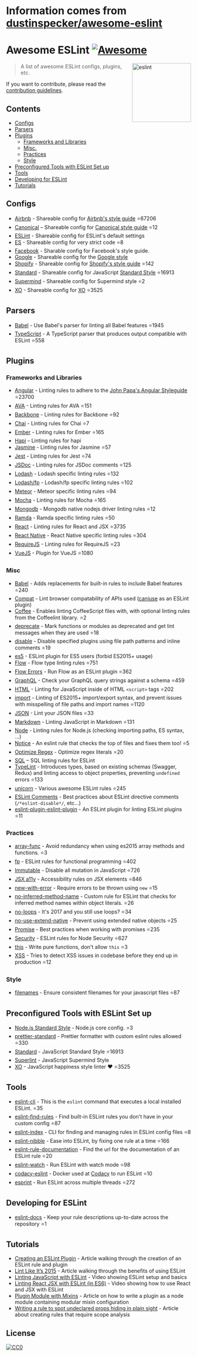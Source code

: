# Information comes from [dustinspecker/awesome-eslint](https://github.com/dustinspecker/awesome-eslint)
# Awesome ESLint [![Awesome](https://awesome.re/badge.svg)](https://awesome.re)

[<img src="http://eslint.org/img/logo.svg" width="160" align="right" alt="eslint">](http://eslint.org)

> A list of awesome ESLint configs, plugins, etc.

If you want to contribute, please read the [contribution guidelines](contributing.md).

## Contents

- [Configs](#configs)
- [Parsers](#parsers)
- [Plugins](#plugins)
  - [Frameworks and Libraries](#frameworks-and-libraries)
  - [Misc.](#misc)
  - [Practices](#practices)
  - [Style](#style)
- [Preconfigured Tools with ESLint Set up](#preconfigured-tools-with-eslint-set-up)
- [Tools](#tools)
- [Developing for ESLint](#developing-for-eslint)
- [Tutorials](#tutorials)

## Configs

- [Airbnb](https://github.com/airbnb/javascript/tree/master/packages/eslint-config-airbnb) - Shareable config for [Airbnb's style guide](https://github.com/airbnb/javascript) :star:67206
- [Canonical](https://github.com/gajus/eslint-config-canonical) – Shareable config for [Canonical style guide](https://github.com/gajus/canonical) :star:12
- [ESLint](https://github.com/eslint/eslint/tree/master/packages/eslint-config-eslint) - Shareable config for ESLint's default settings
- [ES](https://github.com/thenativeweb/eslint-config-es) - Shareable config for very strict code :star:8
- [Facebook](https://www.npmjs.com/package/eslint-config-fbjs) - Sharable config for Facebook's style guide.
- [Google](https://github.com/google/eslint-config-google) - Shareable config for the [Google style](http://google.github.io/styleguide/javascriptguide.xml)
- [Shopify](https://github.com/Shopify/eslint-plugin-shopify) - Shareable config for [Shopify's style guide](https://github.com/Shopify/javascript) :star:142
- [Standard](https://github.com/feross/eslint-config-standard) - Shareable config for JavaScript [Standard Style](https://github.com/feross/standard) :star:16913
- [Supermind](https://github.com/supermind/eslint-config-supermind) - Shareable config for Supermind style :star:2
- [XO](https://github.com/sindresorhus/eslint-config-xo) - Shareable config for [XO](https://github.com/sindresorhus/xo) :star:3525

## Parsers

- [Babel](https://github.com/babel/babel-eslint) - Use Babel's parser for linting all Babel features :star:1945
- [TypeScript](https://github.com/eslint/typescript-eslint-parser) - A TypeScript parser that produces output compatible with ESLint :star:558

## Plugins

### Frameworks and Libraries

- [Angular](https://github.com/Gillespie59/eslint-plugin-angular) - Linting rules to adhere to the [John Papa's Angular Styleguide](https://github.com/johnpapa/angular-styleguide) :star:23700
- [AVA](https://github.com/sindresorhus/eslint-plugin-ava) - Linting rules for AVA :star:151
- [Backbone](https://github.com/ilyavolodin/eslint-plugin-backbone) - Linting rules for Backbone :star:92
- [Chai](https://github.com/turbo87/eslint-plugin-chai-expect) - Linting rules for Chai :star:7
- [Ember](https://github.com/netguru/eslint-plugin-ember) - Linting rules for Ember :star:165
- [Hapi](https://github.com/continuationlabs/eslint-plugin-hapi) – Linting rules for hapi
- [Jasmine](https://github.com/tlvince/eslint-plugin-jasmine) - Linting rules for Jasmine :star:57
- [Jest](https://github.com/jest-community/eslint-plugin-jest) - Linting rules for Jest :star:74
- [JSDoc](https://github.com/gajus/eslint-plugin-jsdoc) - Linting rules for JSDoc comments :star:125
- [Lodash](https://github.com/wix/eslint-plugin-lodash) - Lodash specific linting rules :star:132
- [Lodash/fp](https://github.com/jfmengels/eslint-plugin-lodash-fp) - Lodash/fp specific linting rules :star:102
- [Meteor](https://github.com/dferber90/eslint-plugin-meteor) - Meteor specific linting rules :star:94
- [Mocha](https://github.com/lo1tuma/eslint-plugin-mocha) - Linting rules for Mocha :star:165
- [Mongodb](https://github.com/nfroidure/eslint-plugin-mongodb) - Mongodb native nodejs driver linting rules :star:12
- [Ramda](https://github.com/ramda/eslint-plugin-ramda) - Ramda specific linting rules :star:50
- [React](https://github.com/yannickcr/eslint-plugin-react) - Linting rules for React and JSX :star:3735
- [React Native](https://github.com/Intellicode/eslint-plugin-react-native) - React Native specific linting rules :star:304
- [RequireJS](https://github.com/cvisco/eslint-plugin-requirejs) - Linting rules for RequireJS :star:23
- [VueJS](https://github.com/vuejs/eslint-plugin-vue) - Plugin for VueJS :star:1080

### Misc

- [Babel](https://github.com/babel/eslint-plugin-babel) - Adds replacements for built-in rules to include Babel features :star:240
- [Compat](https://github.com/amilajack/eslint-plugin-compat) - Lint browser compatability of APIs used ([caniuse](http://caniuse.com/#search=fetch) as an ESLint plugin)
- [Coffee](https://github.com/aminland/eslint-plugin-coffee) - Enables linting CoffeeScript files with, with optional linting rules from the Coffeelint library. :star:2
- [deprecate](https://github.com/AlexMost/eslint-plugin-deprecate) - Mark functions or modules as deprecated and get lint messages when they are used :star:18
- [disable](https://github.com/mradionov/eslint-plugin-disable) - Disable specified plugins using file path patterns and inline comments :star:19
- [es5](https://github.com/nkt/eslint-plugin-es5) - ESLint plugin for ES5 users (forbid ES2015+ usage)
- [Flow](https://github.com/gajus/eslint-plugin-flowtype) - Flow type linting rules :star:751
- [Flow Errors](https://github.com/amilajack/eslint-plugin-flowtype-errors) - Run Flow as an ESLint plugin :star:362
- [GraphQL](https://github.com/apollostack/eslint-plugin-graphql) - Check your GraphQL query strings against a schema :star:459
- [HTML](https://github.com/BenoitZugmeyer/eslint-plugin-html) - Linting for JavaScript inside of HTML `<script>` tags :star:202
- [import](https://github.com/benmosher/eslint-plugin-import) - Linting of ES2015+  import/export syntax, and prevent issues with misspelling of file paths and import names :star:1120
- [JSON](https://github.com/azeemba/eslint-plugin-json) - Lint your JSON files :star:33
- [Markdown](https://github.com/eslint/eslint-plugin-markdown) - Linting JavaScript in Markdown :star:131
- [Node](https://github.com/mysticatea/eslint-plugin-node) - Linting rules for Node.js (checking importing paths, ES syntax, ...)
- [Notice](https://github.com/nickdeis/eslint-plugin-notice) - An eslint rule that checks the top of files and fixes them too! :star:5
- [Optimize Regex](https://github.com/BrainMaestro/eslint-plugin-optimize-regex) - Optimize regex literals :star:20
- [SQL](https://github.com/gajus/eslint-plugin-sql) – SQL linting rules for ESLint
- [TypeLint](https://github.com/yarax/typelint) - Introduces types, based on existing schemas (Swagger, Redux) and linting access to object properties, preventing `undefined` errors :star:133
- [unicorn](https://github.com/sindresorhus/eslint-plugin-unicorn) - Various awesome ESLint rules :star:245
- [ESLint Comments](https://github.com/mysticatea/eslint-plugin-eslint-comments) - Best practices about ESLint directive comments (`/*eslint-disable*/`, etc...)
- [eslint-plugin-eslint-plugin](https://github.com/not-an-aardvark/eslint-plugin-eslint-plugin) - An ESLint plugin for linting ESLint plugins :star:11

### Practices

- [array-func](https://github.com/freaktechnik/eslint-plugin-array-func) - Avoid redundancy when using es2015 array methods and functions. :star:3
- [fp](https://github.com/jfmengels/eslint-plugin-fp) - ESLint rules for functional programming :star:402
- [Immutable](https://github.com/jhusain/eslint-plugin-immutable) - Disable all mutation in JavaScript :star:726
- [JSX a11y](https://github.com/evcohen/eslint-plugin-jsx-a11y) - Accessibility rules on JSX elements :star:846
- [new-with-error](https://github.com/Trott/eslint-plugin-new-with-error) - Require errors to be thrown using `new` :star:15
- [no-inferred-method-name](https://github.com/johnstonbl01/eslint-no-inferred-method-name) - Custom rule for ESLint that checks for inferred method names within object literals. :star:26
- [no-loops](https://github.com/buildo/eslint-plugin-no-loops) - It's 2017 and you still use loops? :star:34
- [no-use-extend-native](https://github.com/dustinspecker/eslint-plugin-no-use-extend-native) - Prevent using extended native objects :star:25
- [Promise](https://github.com/xjamundx/eslint-plugin-promise) - Best practices when working with promises :star:235
- [Security](https://github.com/nodesecurity/eslint-plugin-security) - ESLint rules for Node Security :star:627
- [this](https://github.com/matijs/eslint-plugin-this) - Write pure functions, don't allow `this` :star:3
- [XSS](https://github.com/Rantanen/eslint-plugin-xss) - Tries to detect XSS issues in codebase before they end up in production :star:12

### Style

- [filenames](https://github.com/selaux/eslint-plugin-filenames) - Ensure consistent filenames for your javascript files :star:87

## Preconfigured Tools with ESLint Set up

- [Node.js Standard Style](https://github.com/geek/node-style) - Node.js core config. :star:3
- [prettier-standard](https://github.com/sheerun/prettier-standard) - Prettier formatter with custom eslint rules allowed :star:330
- [Standard](https://github.com/feross/standard) - JavaScript Standard Style :star:16913
- [Superlint](https://github.com/supermind/superlint) - JavaScript Supermind Style
- [XO](https://github.com/sindresorhus/xo) - JavaScript happiness style linter ❤️ :star:3525

## Tools

- [eslint-cli](https://github.com/eslint/eslint-cli) - This is the `eslint` command that executes a local installed ESLint. :star:35
- [eslint-find-rules](https://github.com/sarbbottam/eslint-find-rules) - Find built-in ESLint rules you don't have in your custom config :star:87
- [eslint-index](https://github.com/wagerfield/eslint-index) - CLI for finding and managing rules in ESLint config files :star:8
- [eslint-nibble](https://github.com/IanVS/eslint-nibble) - Ease into ESLint, by fixing one rule at a time :star:166
- [eslint-rule-documentation](https://github.com/jfmengels/eslint-rule-documentation) - Find the url for the documentation of an ESLint rule :star:20
- [eslint-watch](https://github.com/rizowski/eslint-watch) - Run ESLint with watch mode :star:98
- [codacy-eslint](https://github.com/codacy/codacy-eslint) - Docker used at [Codacy](https://www.codacy.com) to run ESLint :star:10
- [esprint](https://github.com/pinterest/esprint) - Run ESLint across multiple threads :star:272

## Developing for ESLint

- [eslint-docs](https://github.com/j-f1/eslint-docs) - Keep your rule descriptions up-to-date across the repository :star:1

## Tutorials

- [Creating an ESLint Plugin](https://medium.com/tumblbug-engineering/creating-an-eslint-plugin-87f1cb42767f) - Article walking through the creation of an ESLint rule and plugin
- [Lint Like It’s 2015](https://medium.com/@dan_abramov/lint-like-it-s-2015-6987d44c5b48#.5p3yk0b03) - Article walking through the benefits of using ESLint
- [Linting JavaScript with ESLint](https://egghead.io/lessons/javascript-linting-javascript-with-eslint) - Video showing ESLint setup and basics
- [Linting React JSX with ESLint (in ES6)](https://egghead.io/lessons/react-linting-react-jsx-with-eslint-in-es6) - Video showing how to use React and JSX with ESLint
- [Plugin Module with Mixins](https://akullpp.com/eslint-integration) - Article on how to write a plugin as a node module containing modular mixin configuration
- [Writing a rule to spot undeclared props hiding in plain sight](http://blog.cowchimp.com/writing-a-custom-eslint-rule-to-spot-undeclared-props/) - Article about creating rules that require scope analysis

## License

[![CC0](https://i.creativecommons.org/p/zero/1.0/88x31.png)](https://creativecommons.org/publicdomain/zero/1.0/)

